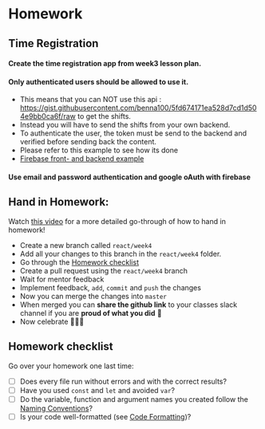 # Homework

## Time Registration

#### Create the time registration app from week3 lesson plan. 
#### Only authenticated users should be allowed to use it.
- This means that you can NOT use this api : https://gist.githubusercontent.com/benna100/5fd674171ea528d7cd1d504e9bb0ca6f/raw to get the shifts.
- Instead you will have to send the shifts from your own backend. 
- To authenticate the user, the token must be send to the backend and verified before sending back the content.
- Please refer to this example to see how its done 
- [Firebase front- and backend example](https://github.com/senner008/Firebase-React-Express.git)
#### Use email and password authentication and google oAuth with firebase

## Hand in Homework:

Watch [this video](https://www.youtube.com/watch?v=feyBVDhFQuk) for a more detailed go-through of how to hand in homework!

- Create a new branch called `react/week4` 
- Add all your changes to this branch in the `react/week4` folder. 
- Go through the [Homework checklist](#homework-checklist)
- Create a pull request using the `react/week4` branch
- Wait for mentor feedback
- Implement feedback, `add`, `commit` and `push` the changes
- Now you can merge the changes into `master`
- When merged you can **share the github link** to your classes slack channel if you are **proud of what you did** 💪
- Now celebrate 🎉🎉🎉

## Homework checklist
Go over your homework one last time:

- [ ] Does every file run without errors and with the correct results?
- [ ] Have you used `const` and `let` and avoided `var`?
- [ ] Do the variable, function and argument names you created follow the [Naming Conventions](https://github.com/HackYourFuture/fundamentals/blob/master/fundamentals/naming_conventions.md)?
- [ ] Is your code well-formatted (see [Code Formatting](https://github.com/HackYourFuture/fundamentals/blob/master/fundamentals/naming_conventions.md))?
